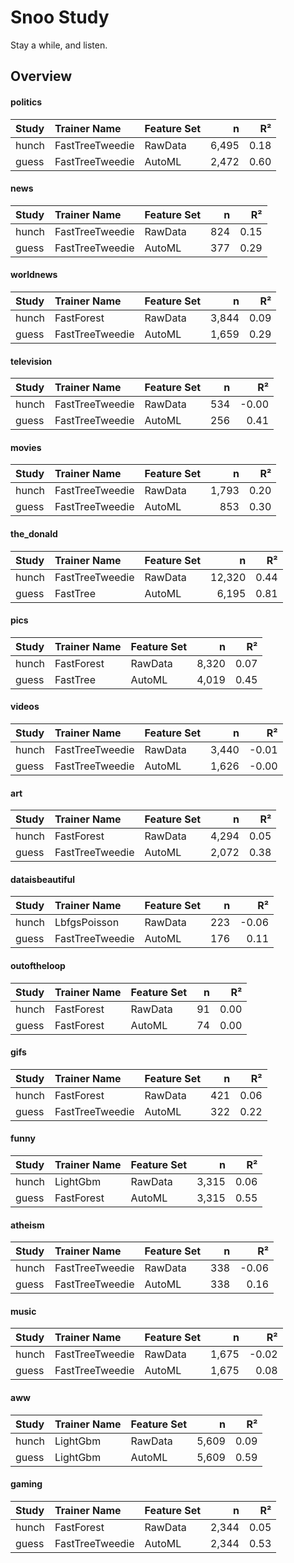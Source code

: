 # Snoo Study 
Stay a while, and listen.

## Overview
#### politics
|Study|Trainer Name|Feature Set|n|R²|
|:---|:---|:---|---:|---:|
|hunch|FastTreeTweedie|RawData|6,495|0.18|
|guess|FastTreeTweedie|AutoML|2,472|0.60|

#### news
|Study|Trainer Name|Feature Set|n|R²|
|:---|:---|:---|---:|---:|
|hunch|FastTreeTweedie|RawData|824|0.15|
|guess|FastTreeTweedie|AutoML|377|0.29|

#### worldnews
|Study|Trainer Name|Feature Set|n|R²|
|:---|:---|:---|---:|---:|
|hunch|FastForest|RawData|3,844|0.09|
|guess|FastTreeTweedie|AutoML|1,659|0.29|

#### television
|Study|Trainer Name|Feature Set|n|R²|
|:---|:---|:---|---:|---:|
|hunch|FastTreeTweedie|RawData|534|-0.00|
|guess|FastTreeTweedie|AutoML|256|0.41|

#### movies
|Study|Trainer Name|Feature Set|n|R²|
|:---|:---|:---|---:|---:|
|hunch|FastTreeTweedie|RawData|1,793|0.20|
|guess|FastTreeTweedie|AutoML|853|0.30|

#### the_donald
|Study|Trainer Name|Feature Set|n|R²|
|:---|:---|:---|---:|---:|
|hunch|FastTreeTweedie|RawData|12,320|0.44|
|guess|FastTree|AutoML|6,195|0.81|

#### pics
|Study|Trainer Name|Feature Set|n|R²|
|:---|:---|:---|---:|---:|
|hunch|FastForest|RawData|8,320|0.07|
|guess|FastTree|AutoML|4,019|0.45|

#### videos
|Study|Trainer Name|Feature Set|n|R²|
|:---|:---|:---|---:|---:|
|hunch|FastTreeTweedie|RawData|3,440|-0.01|
|guess|FastTreeTweedie|AutoML|1,626|-0.00|

#### art
|Study|Trainer Name|Feature Set|n|R²|
|:---|:---|:---|---:|---:|
|hunch|FastForest|RawData|4,294|0.05|
|guess|FastTreeTweedie|AutoML|2,072|0.38|

#### dataisbeautiful
|Study|Trainer Name|Feature Set|n|R²|
|:---|:---|:---|---:|---:|
|hunch|LbfgsPoisson|RawData|223|-0.06|
|guess|FastTreeTweedie|AutoML|176|0.11|

#### outoftheloop
|Study|Trainer Name|Feature Set|n|R²|
|:---|:---|:---|---:|---:|
|hunch|FastForest|RawData|91|0.00|
|guess|FastForest|AutoML|74|0.00|

#### gifs
|Study|Trainer Name|Feature Set|n|R²|
|:---|:---|:---|---:|---:|
|hunch|FastForest|RawData|421|0.06|
|guess|FastTreeTweedie|AutoML|322|0.22|

#### funny
|Study|Trainer Name|Feature Set|n|R²|
|:---|:---|:---|---:|---:|
|hunch|LightGbm|RawData|3,315|0.06|
|guess|FastForest|AutoML|3,315|0.55|

#### atheism
|Study|Trainer Name|Feature Set|n|R²|
|:---|:---|:---|---:|---:|
|hunch|FastTreeTweedie|RawData|338|-0.06|
|guess|FastTreeTweedie|AutoML|338|0.16|

#### music
|Study|Trainer Name|Feature Set|n|R²|
|:---|:---|:---|---:|---:|
|hunch|FastTreeTweedie|RawData|1,675|-0.02|
|guess|FastTreeTweedie|AutoML|1,675|0.08|

#### aww
|Study|Trainer Name|Feature Set|n|R²|
|:---|:---|:---|---:|---:|
|hunch|LightGbm|RawData|5,609|0.09|
|guess|LightGbm|AutoML|5,609|0.59|

#### gaming
|Study|Trainer Name|Feature Set|n|R²|
|:---|:---|:---|---:|---:|
|hunch|FastForest|RawData|2,344|0.05|
|guess|FastTreeTweedie|AutoML|2,344|0.53|

